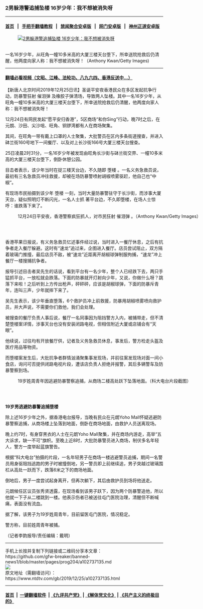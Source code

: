 ### 2男躲港警追捕坠楼 16岁少年：我不想被消失呀
------------------------

#### [首页](https://github.com/gfw-breaker/banned-news1/blob/master/README.md) &nbsp;&nbsp;|&nbsp;&nbsp; [手把手翻墙教程](https://github.com/gfw-breaker/guides/wiki) &nbsp;&nbsp;|&nbsp;&nbsp; [禁闻聚合安卓版](https://github.com/gfw-breaker/bn-android) &nbsp;&nbsp;|&nbsp;&nbsp; [网门安卓版](https://github.com/oGate2/oGate) &nbsp;&nbsp;|&nbsp;&nbsp; [神州正道安卓版](https://github.com/SzzdOgate/update) 



<div><div class="featured_image">
 <a href="https://i.ntdtv.com/assets/uploads/2019/12/GettyImages-1190466759.jpg" target="_blank">
  <figure>
   <img alt="2男躲港警追捕坠楼 16岁少年：我不想被消失呀" src="https://i.ntdtv.com/assets/uploads/2019/12/GettyImages-1190466759-800x450.jpg"/>
  </figure><br/>
 </a>
 <span class="caption">
  一名16岁少年，从旺角一幢10多米高的大厦三楼天台堕下，所幸送院抢救后仍清醒，他两度向家人称：我不想被消失呀！（Anthony Kwan/Getty Images)
 </span>
</div>
</div><hr/>

#### [翻墙必看视频（文昭、江峰、法轮功、八九六四、香港反送中...）](https://github.com/gfw-breaker/banned-news/blob/master/pages/link3.md)

<div><div class="post_content" itemprop="articleBody">
 <p>
  【新唐人北京时间2019年12月25日讯】圣诞平安夜香港民众在多区发起抗争行动，防暴警狂射
  <ok href="https://www.ntdtv.com/gb/催泪弹.htm">
   催泪弹
  </ok>
  及橡胶子弹清场，导致两人坠楼。其中一名16岁少年，从旺角一幢10多米高的大厦三楼天台堕下，所幸送院抢救后仍清醒，他两度向家人称：我不想被消失呀！
 </p>
 <p>
  12月24日有网民发起“愿平安归香港”，5区商场“和你Sing”行动，晚7时之后，在元朗、沙田、尖沙咀、旺角、铜锣湾都有人在商场聚集。
 </p>
 <p>
  其间，在旺角一带有戴上口罩的人士聚集，大批警员在区内多条街道搜查，并进入砵兰街160号地下一间餐厅、以及对上长沙街166号大厦三楼天台搜查。
 </p>
 <p>
  25日凌晨2时31分，一名16岁少年被发现由旺角长沙街与砵兰街交界、一幢10多米高的大厦三楼天台堕下，倒卧休憩公园。
 </p>
 <p>
  目击者表示，该少年当时在捉三楼天台边，不久随即
  <ok href="https://www.ntdtv.com/gb/堕楼.htm">
   堕楼
  </ok>
  。一名义务急救员说，最初有三名急救员冲往救援，却被在场防暴警喷射胡椒喷雾驱赶，他自己也“中椒”。
 </p>
 <p>
  有现场市民拍摄到该少年
  <ok href="https://www.ntdtv.com/gb/堕楼.htm">
   堕楼
  </ok>
  一刻，当时大量防暴警驻守于长沙街，而涉事大厦天台，疑似照明灯不断闪光，一名人士抓 著平台边，不久即堕楼，在场人士惊呼：谁跌落下来了。
 </p>
 <figure class="wp-caption alignnone" id="attachment_102737077" style="width: 600px">
  <ok href="https://i.ntdtv.com/assets/uploads/2019/12/GettyImages-1190466762.jpg">
   <img alt="" class="size-medium wp-image-102737077" src="https://i.ntdtv.com/assets/uploads/2019/12/GettyImages-1190466762-600x401.jpg"/>
  </ok>
  <br/><figcaption class="wp-caption-text">
   12月24日平安夜，香港警察疯狂抓人，对市民狂射
   <ok href="https://www.ntdtv.com/gb/催泪弹.htm">
    催泪弹
   </ok>
   。（Anthony Kwan/Getty Images）
  </figcaption><br/>
 </figure><br/>
 <p>
  香港苹果日报说，有义务急救员忆述事件经过说，当时进入一餐厅休息，之后有抗争者走入餐厅躲避。这时有“速龙”追过来，企图进入餐厅。店员尝试阻止，双方隔着玻璃门推撞，最后店员不敌，被“速龙”近距离开胡椒球弹制服拘捕，“速龙”冲上餐厅一楼搜捕抗争者。
 </p>
 <p>
  报导引述目击者吴先生的话说，看到平台有一名少年，整个人已经跌下去，两只手猛抓平台，一放松就会跌落。下面的防暴就开灯射向少年，又说，你做什么呀？跳落下来啦！之后听到上方传出枪声，砰砰砰，应该是胡椒球弹，下面的防暴斥青年，连叫三声，少年就摔下来了。
 </p>
 <p>
  吴先生表示，该少年垂直堕落，6个救护员冲上前救援，防暴用胡椒喷雾喷向救护员，并大声说，不需要你们救他，我们会处理。
 </p>
 <p>
  被搜查的餐厅负责人事后说，餐厅一名同事因为阻挡警方入内，被捕带走，但不清楚堕楼案详情，涉事天台也没有安装闭路电视，但相信附近大厦或店铺会有“天眼”。
 </p>
 <p>
  他续说，过往均有开放餐厅供，记者及义务急救员休息，事发后，警方检走头盔及医疗用品等物资。
 </p>
 <p>
  而堕楼案发生后，大批抗争者群情汹涌聚集事发现场，并前往案发现场对面一间小食店，询问可否提供闭路电视片段，遭该店负责人拒绝并报警，其后多辆警车及防暴警察到场。
 </p>
 <figure class="wp-caption alignnone" id="attachment_102737140" style="width: 600px">
  <ok href="https://i.ntdtv.com/assets/uploads/2019/12/FRTHqAIW56eeHjViqwhfaqkKSGqit0SKA825vwPNub8.jpg">
   <img alt="" class="size-medium wp-image-102737140" src="https://i.ntdtv.com/assets/uploads/2019/12/FRTHqAIW56eeHjViqwhfaqkKSGqit0SKA825vwPNub8-600x400.jpg"/>
  </ok>
  <br/><figcaption class="wp-caption-text">
   19岁姓周青年因逃避防暴警察追捕，从商场二楼高处跃下坠落地面。（科大电台片段截图）
  </figcaption><br/>
 </figure><br/>
 <p>
  <strong>
   19岁男逃避防暴警追捕堕楼
  </strong>
 </p>
 <p>
  除上述16岁少年之外，据香港电台报导，当晚有民众在元朗Yoho Mall怀疑逃避防暴警察追捕，从商场楼上坠落到地面，倒卧在商场地面，由救护人员送离现场。
 </p>
 <p>
  晚上约7时，有身穿黑衣的人士在元朗Yoho Mall聚集，并在商场内游走，高举“五大诉求，缺一不可”旗帜。至晚上近8时，大批防暴警员进入商场，制伏多名年轻人，警方一度举起蓝旗警告。
 </p>
 <p>
  根据“科大电台”拍摄的片段，一名年轻男子在商场一楼逃避警员追捕，期间一名警员用身驱阻挡逃跑的男子时被撞倒地，另一警员即上前继续追，男子突越过玻璃围栏从高处一跃而下，跌落6米之下的商场地面。
 </p>
 <p>
  倒地后，男子一度尝试起身离开，但再次躺下，其后由救护员到场将他送走。
 </p>
 <p>
  元朗候任区议员张秀贤透露，在现场看到该男子跃下，因为两个防暴警追他，所以他就一下子从二楼跳到一楼。他表示伤者已被送往屯门医院治理，清醒但不断喊痛，表面没有流血。
 </p>
 <p>
  据了解，该男子为19岁姓周青年，目前留医屯门医院，情况稳定。
 </p>
 <p>
  警方称，目前姓周青年被捕。
 </p>
 <p>
  （记者李韵报导/责任编辑：戴明）
 </p>
 <div class="single_ad">
 </div>
</div>
</div>
<hr/>
手机上长按并复制下列链接或二维码分享本文章：<br/>
https://github.com/gfw-breaker/banned-news1/blob/master/pages/prog204/a102737135.md <br/>
<a href='https://github.com/gfw-breaker/banned-news1/blob/master/pages/prog204/a102737135.md'><img src='https://github.com/gfw-breaker/banned-news1/blob/master/pages/prog204/a102737135.md.png'/></a> <br/>
原文地址（需翻墙访问）：https://www.ntdtv.com/gb/2019/12/25/a102737135.html


------------------------
#### [首页](https://github.com/gfw-breaker/banned-news1/blob/master/README.md) &nbsp;|&nbsp; [一键翻墙软件](https://github.com/gfw-breaker/nogfw/blob/master/README.md) &nbsp;| [《九评共产党》](https://github.com/gfw-breaker/9ping.md/blob/master/README.md#九评之一评共产党是什么) | [《解体党文化》](https://github.com/gfw-breaker/jtdwh.md/blob/master/README.md) | [《共产主义的终极目的》](https://github.com/gfw-breaker/gczydzjmd.md/blob/master/README.md)


<img src='http://gfw-breaker.win/banned-news/pages/prog204/a102737135.md' width='0px' height='0px'/>